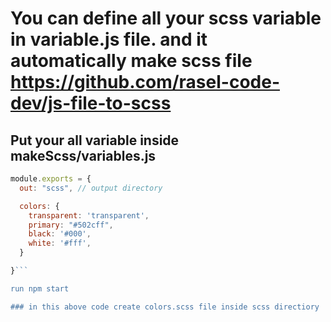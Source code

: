 # You can define all your scss variable in variable.js file. and it automatically make scss file https://github.com/rasel-code-dev/js-file-to-scss

## Put your all variable inside makeScss/variables.js 

```js
module.exports = {
  out: "scss", // output directory

  colors: {
    transparent: 'transparent',
    primary: "#502cff",
    black: '#000',
    white: '#fff',
  }

}```

run npm start

### in this above code create colors.scss file inside scss directiory

